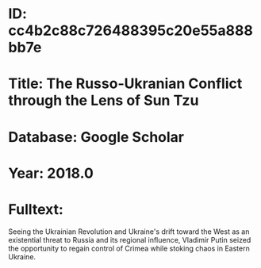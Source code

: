 # ID: cc4b2c88c726488395c20e55a888bb7e
# Title: The Russo-Ukranian Conflict through the Lens of Sun Tzu
# Database: Google Scholar
# Year: 2018.0
# Fulltext:
Seeing the Ukrainian Revolution and Ukraine's drift toward the West as an existential threat to Russia and its regional influence, Vladimir Putin seized the opportunity to regain control of Crimea while stoking chaos in Eastern Ukraine.